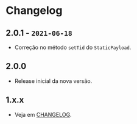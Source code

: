 # Changelog

## 2.0.1 - `2021-06-18`

* Correção no método `setTid` do `StaticPayload`.

## 2.0.0

* Release inicial da nova versão.

## 1.x.x

* Veja em [CHANGELOG](https://github.com/piggly-dev/php-pix/blob/v1.x.x/CHANGELOG.md).